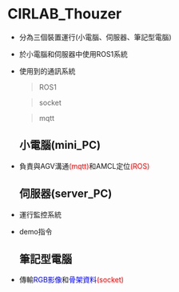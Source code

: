 # CIRLAB_Thouzer
- 分為三個裝置運行(小電腦、伺服器、筆記型電腦)
- 於小電腦和伺服器中使用ROS1系統
- 使用到的通訊系統
  > ROS1

  > socket
  
  > mqtt 
  ## 小電腦(mini_PC)
- 負責與AGV溝通<font color='Red'>(mqtt)</font>和AMCL定位<font color='Red'>(ROS)</font>
  ## 伺服器(server_PC)
- 運行監控系統
- demo指令
  ## 筆記型電腦
- 傳輸<font color='Blue'>RGB影像</font>和<font color='Blue'>骨架資料</font><font color='Red'>(socket)</font>

